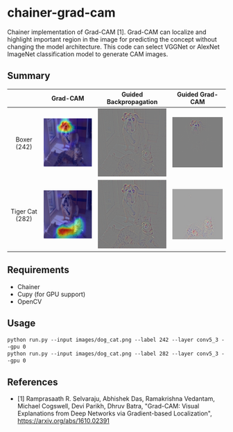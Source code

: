 # chainer-grad-cam

Chainer implementation of Grad-CAM [1]. Grad-CAM can localize and highlight
important region in the image for predicting the concept without changing the
model architecture. This code can select VGGNet or AlexNet ImageNet classification
model to generate CAM images.

## Summary

||Grad-CAM|Guided Backpropagation|Guided Grad-CAM|
|:-:|:-:|:-:|:-:|
|Boxer (242)|![](images/dog_gcam.png)|![](images/dog_gbp.png)|![](images/dog_ggcam.png)|
|Tiger Cat (282)|![](images/cat_gcam.png)|![](images/cat_gbp.png)|![](images/cat_ggcam.png)|

## Requirements

- Chainer
- Cupy (for GPU support)
- OpenCV

## Usage
```
python run.py --input images/dog_cat.png --label 242 --layer conv5_3 --gpu 0
python run.py --input images/dog_cat.png --label 282 --layer conv5_3 --gpu 0
```

## References

- [1] Ramprasaath R. Selvaraju, Abhishek Das, Ramakrishna Vedantam, Michael Cogswell, Devi Parikh, Dhruv Batra,
"Grad-CAM: Visual Explanations from Deep Networks via Gradient-based Localization",
https://arxiv.org/abs/1610.02391
